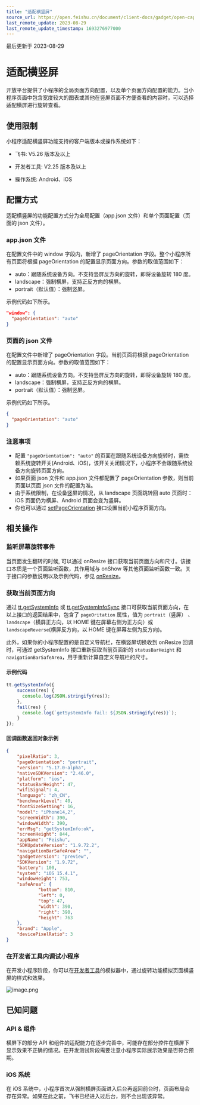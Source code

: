 ```yaml
---
title: "适配横竖屏"
source_url: https://open.feishu.cn/document/client-docs/gadget/open-capabilities/autorotate/gadgetautorotate
last_remote_update: 2023-08-29
last_remote_update_timestamp: 1693276977000
---
```

最后更新于 2023-08-29

# 适配横竖屏

开放平台提供了小程序的全局页面方向配置，以及单个页面方向配置的能力。当小程序页面中包含宽度较大的图表或其他在竖屏页面不方便查看的内容时，可以选择适配横屏进行旋转查看。

## 使用限制

小程序适配横竖屏功能支持的客户端版本或操作系统如下：

- 飞书: V5.26 版本及以上

- 开发者工具: V2.25 版本及以上

- 操作系统: Android、iOS

## 配置方式

适配横竖屏的功能配置方式分为全局配置（app.json 文件）和单个页面配置（页面的 json 文件）。

### app.json 文件

在配置文件中的 window 字段内，新增了 pageOrientation 字段。整个小程序所有页面将根据 pageOrientation 的配置显示页面方向。参数的取值范围如下：

- auto：跟随系统设备方向。不支持竖屏反方向的旋转，即将设备旋转 180 度。
- landscape：强制横屏，支持正反方向的横屏。
- portrait（默认值）：强制竖屏。

示例代码如下所示。

```json
"window": {
  "pageOrientation": "auto"
}
```

### 页面的 json 文件

在配置文件中新增了 pageOrientation 字段。当前页面将根据 pageOrientation 的配置显示页面方向。参数的取值范围如下：

- auto：跟随系统设备方向。不支持竖屏反方向的旋转，即将设备旋转 180 度。
- landscape：强制横屏，支持正反方向的横屏。
- portrait（默认值）：强制竖屏。

示例代码如下所示。

```json
{
  "pageOrientation": "auto"
}
```

### 注意事项

- 配置 `"pageOrientation": "auto"` 的页面在跟随系统设备方向旋转时，需依赖系统旋转开关(Android、iOS)，该开关关闭情况下，小程序不会跟随系统设备方向旋转页面方向。
- 如果页面 json 文件和 app.json 文件都配置了 pageOrientation 参数，则当前页面以页面 json 文件的配置为准。
- 由于系统限制，在设备竖屏的情况，从 landscape 页面跳转回 auto 页面时：iOS 页面仍为横屏、Android 页面会变为竖屏。
- 你也可以通过 [setPageOrientation](https://open.feishu.cn/document/uYjL24iN/uEDO3UjLxgzN14SM4cTN/setpageorientation) 接口设置当前小程序页面方向。

## 相关操作

### 监听屏幕旋转事件

当页面发生翻转的时候, 可以通过 onResize 接口获取当前页面方向和尺寸。该接口本质是一个页面监听函数，其作用域与 onShow 等其他页面监听函数一致。关于接口的参数说明以及示例代码，参见 [onResize](https://open.feishu.cn/document/uYjL24iN/uEDO3UjLxgzN14SM4cTN/onresize)。

### 获取当前页面方向

通过 [tt.getSystemInfo](https://open.feishu.cn/document/uYjL24iN/uQjNx4CN2EjL0YTM) 或 [tt.getSystemInfoSync](https://open.feishu.cn/document/uYjL24iN/uUjNx4SN2EjL1YTM) 接口可获取当前页面方向，在以上接口的返回结果中，包含了 `pageOritation` 属性，值为 `portrait`（竖屏） 、 `landscape`（横屏正方向，以 HOME 键在屏幕右侧为正方向）或 `landscapeReverse`(横屏反方向，以 HOME 键在屏幕左侧为反方向)。

此外，如果你的小程序配置的是自定义导航栏，在横竖屏切换收到 onResize 回调时，可通过 getSystemInfo 接口重新获取当前页面新的 `statusBarHeight` 和 `navigationBarSafeArea`，用于重新计算自定义导航栏的尺寸。

#### 示例代码

```js
tt.getSystemInfo({ 
    success(res) {
      console.log(JSON.stringify(res));
    },
    fail(res) {
      console.log(`getSystemInfo fail: ${JSON.stringify(res)}`);
    }
});
```

#### 回调函数返回对象示例

```json
{
    "pixelRatio": 3,
    "pageOrientation": "portrait",
    "version": "5.17.0-alpha",
    "nativeSDKVersion": "2.46.0",
    "platform": "ios",
    "statusBarHeight": 47,
    "wifiSignal": 4,
    "language": "zh_CN",
    "benchmarkLevel": 40,
    "fontSizeSetting": 16,
    "model": "iPhone14,2",
    "screenWidth": 390,
    "windowWidth": 390,
    "errMsg": "getSystemInfo:ok",
    "screenHeight": 844,
    "appName": "Feishu",
    "SDKUpdateVersion": "1.9.72.2",
    "navigationBarSafeArea": "",
    "gadgetVersion": "preview",
    "SDKVersion": "1.9.72",
    "battery": 100,
    "system": "iOS 15.4.1",
    "windowHeight": 753,
    "safeArea": {
            "bottom": 810,
            "left": 0,
            "top": 47,
            "width": 390,
            "right": 390,
            "height": 763
    },
    "brand": "Apple",
    "devicePixelRatio": 3
}
```

### 在开发者工具内调试小程序

在开发小程序阶段，你可以在[开发者工具](https://open.feishu.cn/document/uYjL24iN/ucDOzYjL3gzM24yN4MjN)的模拟器中，通过旋转功能模拟页面横竖屏的样式和效果。

![image.png](https://sf3-cn.feishucdn.com/obj/open-platform-opendoc/6d46edfdbb39345b19f6c4097cc7c387_uglkZudbHO.png?height=236&lazyload=true&maxWidth=500&width=964)

## 已知问题

### API & 组件

横屏下的部分 API 和组件的适配能力在逐步完善中，可能存在部分控件在横屏下显示效果不正确的情况。在开发测试阶段需要注意小程序实际展示效果是否符合预期。

### iOS 系统

在 iOS 系统中，小程序首次从强制横屏页面进入后台再返回前台时，页面布局会存在异常。如果在此之前，飞书已经进入过后台，则不会出现该异常。
